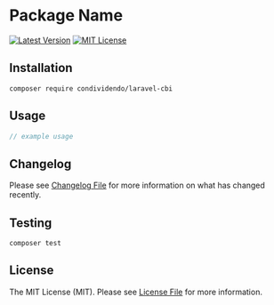 # Package Name

[![Latest Version](http://img.shields.io/packagist/v/condividendo/laravel-cbi.svg?label=Release&style=for-the-badge)](https://packagist.org/packages/condividendo/laravel-cbi)
[![MIT License](https://img.shields.io/github/license/condividendo/laravel-cbi.svg?label=License&color=blue&style=for-the-badge)](https://github.com/condividendo/laravel-cbi/blob/master/LICENSE.md)

## Installation

```shell
composer require condividendo/laravel-cbi
```

## Usage

```php
// example usage
```

## Changelog

Please see [Changelog File](CHANGELOG.md) for more information on what has changed recently.

## Testing

```shell
composer test
```

## License

The MIT License (MIT). Please see [License File](LICENSE.md) for more information.
